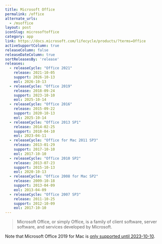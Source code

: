 ```yaml
---
title: Microsoft Office
permalink: /office
alternate_urls:
  - /msoffice
layout: post
iconSlug: microsoftoffice
category: app
link: https://docs.microsoft.com/lifecycle/products/?terms=Office
activeSupportColumn: true
releaseColumn: false
releaseDateColumn: true
sortReleasesBy: 'release'
releases:
  - releaseCycle: "Office 2021"
    release: 2021-10-05
    support: 2026-10-13
    eol: 2026-10-13
  - releaseCycle: "Office 2019"
    release: 2018-09-24
    support: 2023-10-10
    eol: 2025-10-14
  - releaseCycle: "Office 2016"
    release: 2015-09-22
    support: 2020-10-13
    eol: 2025-10-14
  - releaseCycle: "Office 2013 SP1"
    release: 2014-02-25
    support: 2018-04-10
    eol: 2023-04-11
  - releaseCycle: "Office for Mac 2011 SP3"
    release: 2013-01-29
    support: 2017-10-10
    eol: 2017-10-10
  - releaseCycle: "Office 2010 SP2"
    release: 2013-07-23
    support: 2015-10-13
    eol: 2020-10-13
  - releaseCycle: "Office 2008 for Mac SP2"
    release: 2009-10-18
    support: 2013-04-09
    eol: 2013-04-09
  - releaseCycle: "Office 2007 SP3"
    release: 2011-10-25
    support: 2012-10-09
    eol: 2017-10-10
---
```


> Microsoft Office, or simply Office, is a family of client software, server software, and services developed by Microsoft.

Note that Microsoft Office 2019 for Mac is [only supported until 2023-10-10](https://docs.microsoft.com/lifecycle/products/microsoft-office-2019-for-mac).
